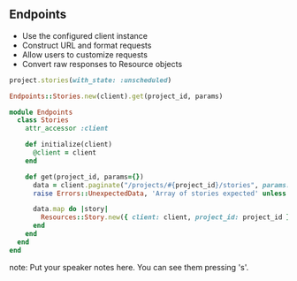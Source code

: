 ##  Endpoints

* Use the configured client instance
* Construct URL and format requests
* Allow users to customize requests
* Convert raw responses to Resource objects

```ruby
project.stories(with_state: :unscheduled)
```

```ruby
Endpoints::Stories.new(client).get(project_id, params)
```

```ruby
module Endpoints
  class Stories
    attr_accessor :client

    def initialize(client)
      @client = client
    end

    def get(project_id, params={})
      data = client.paginate("/projects/#{project_id}/stories", params: params)
      raise Errors::UnexpectedData, 'Array of stories expected' unless data.is_a? Array

      data.map do |story|
        Resources::Story.new({ client: client, project_id: project_id }.merge(story))
      end
    end
  end
end

```

note:
    Put your speaker notes here.
    You can see them pressing 's'.
